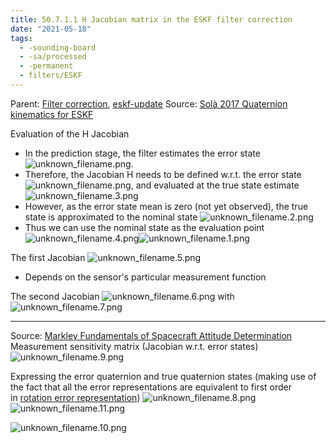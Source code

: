 ```yaml
---
title: 50.7.1.1 H Jacobian matrix in the ESKF filter correction
date: "2021-05-18"
tags:
  - -sounding-board
  - -sa/processed
  - -permanent
  - filters/ESKF
---
```


Parent: [Filter correction](filter-correction.md), [eskf-update](eskf-update.md)
Source: [Solà 2017 Quaternion kinematics for ESKF](solà-2017-quaternion-kinematics-for-eskf.md)

Evaluation of the H Jacobian

*   In the prediction stage, the filter estimates the error state![unknown_filename.png](./_resources/50.7.1.1_H_Jacobian_matrix_in_the_ESKF_filter_correction.resources/unknown_filename.png).
*   Therefore, the Jacobian H needs to be defined w.r.t. the error state ![unknown_filename.png](./_resources/50.7.1.1_H_Jacobian_matrix_in_the_ESKF_filter_correction.resources/unknown_filename.png), and evaluated at the true state estimate ![unknown_filename.3.png](./_resources/50.7.1.1_H_Jacobian_matrix_in_the_ESKF_filter_correction.resources/unknown_filename.3.png)
*   However, as the error state mean is zero (not yet observed), the true state is approximated to the nominal state ![unknown_filename.2.png](./_resources/50.7.1.1_H_Jacobian_matrix_in_the_ESKF_filter_correction.resources/unknown_filename.2.png)
*   Thus we can use the nominal state as the evaluation point
    ![unknown_filename.4.png](./_resources/50.7.1.1_H_Jacobian_matrix_in_the_ESKF_filter_correction.resources/unknown_filename.4.png)![unknown_filename.1.png](./_resources/50.7.1.1_H_Jacobian_matrix_in_the_ESKF_filter_correction.resources/unknown_filename.1.png)
    

The first Jacobian
![unknown_filename.5.png](./_resources/50.7.1.1_H_Jacobian_matrix_in_the_ESKF_filter_correction.resources/unknown_filename.5.png)

*   Depends on the sensor's particular measurement function

The second Jacobian
![unknown_filename.6.png](./_resources/50.7.1.1_H_Jacobian_matrix_in_the_ESKF_filter_correction.resources/unknown_filename.6.png)
with
![unknown_filename.7.png](./_resources/50.7.1.1_H_Jacobian_matrix_in_the_ESKF_filter_correction.resources/unknown_filename.7.png)

* * *

Source: [Markley Fundamentals of Spacecraft Attitude Determination](markley-fundamentals-of-spacecraft-attitude-determination.md)
Measurement sensitivity matrix (Jacobian w.r.t. error states)
![unknown_filename.9.png](./_resources/50.7.1.1_H_Jacobian_matrix_in_the_ESKF_filter_correction.resources/unknown_filename.9.png)

Expressing the error quaternion and true quaternion states
(making use of the fact that all the error representations are equivalent to first order in [rotation error representation](rotation-error-representation.md))
![unknown_filename.8.png](./_resources/50.7.1.1_H_Jacobian_matrix_in_the_ESKF_filter_correction.resources/unknown_filename.8.png)
![unknown_filename.11.png](./_resources/50.7.1.1_H_Jacobian_matrix_in_the_ESKF_filter_correction.resources/unknown_filename.11.png)

![unknown_filename.10.png](./_resources/50.7.1.1_H_Jacobian_matrix_in_the_ESKF_filter_correction.resources/unknown_filename.10.png)

